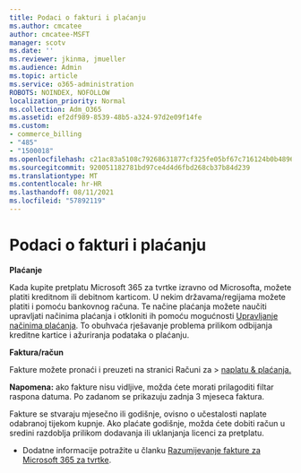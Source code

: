 ```yaml
---
title: Podaci o fakturi i plaćanju
ms.author: cmcatee
author: cmcatee-MSFT
manager: scotv
ms.date: ''
ms.reviewer: jkinma, jmueller
ms.audience: Admin
ms.topic: article
ms.service: o365-administration
ROBOTS: NOINDEX, NOFOLLOW
localization_priority: Normal
ms.collection: Adm_O365
ms.assetid: ef2df989-8539-48b5-a324-97d2e09f14fe
ms.custom:
- commerce_billing
- "485"
- "1500018"
ms.openlocfilehash: c21ac83a5108c79268631877cf325fe05bf67c716124b0b4896665395c03178b
ms.sourcegitcommit: 920051182781bd97ce4d4d6fbd268cb37b84d239
ms.translationtype: MT
ms.contentlocale: hr-HR
ms.lasthandoff: 08/11/2021
ms.locfileid: "57892119"
---
```

# <a name="invoice-and-payment-information"></a>Podaci o fakturi i plaćanju

**Plaćanje**

Kada kupite pretplatu Microsoft 365 za tvrtke izravno od Microsofta, možete platiti kreditnom ili debitnom karticom.  U nekim državama/regijama možete platiti i pomoću bankovnog računa.  Te načine plaćanja možete naučiti upravljati načinima plaćanja i otkloniti ih pomoću mogućnosti [Upravljanje načinima plaćanja](https://docs.microsoft.com/microsoft-365/commerce/billing-and-payments/manage-payment-methods). To obuhvaća rješavanje problema prilikom odbijanja kreditne kartice i ažuriranja podataka o plaćanju.

**Faktura/račun**

Fakture možete pronaći i preuzeti na stranici Računi za  >  [naplatu & plaćanja.](https://go.microsoft.com/fwlink/p/?linkid=848039)  

**Napomena:** ako fakture nisu vidljive, možda ćete morati prilagoditi filtar raspona datuma.  Po zadanom se prikazuju zadnja 3 mjeseca faktura.

Fakture se stvaraju mjesečno ili godišnje, ovisno o učestalosti naplate odabranoj tijekom kupnje.  Ako plaćate godišnje, možda ćete dobiti račun u sredini razdoblja prilikom dodavanja ili uklanjanja licenci za pretplatu.

- Dodatne informacije potražite u članku [Razumijevanje fakture za Microsoft 365 za tvrtke](https://docs.microsoft.com/microsoft-365/commerce/billing-and-payments/understand-your-invoice2).
